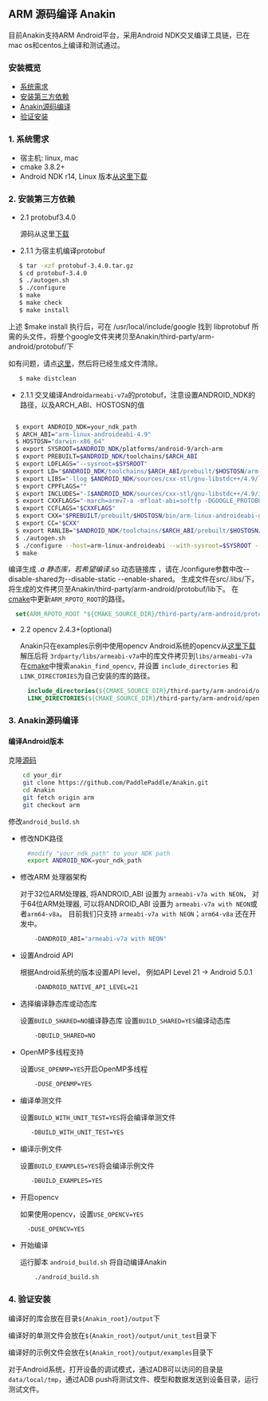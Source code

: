## ARM 源码编译 Anakin ##

目前Anakin支持ARM Android平台，采用Android NDK交叉编译工具链，已在mac os和centos上编译和测试通过。

### 安装概览 ###

* [系统需求](#0001)
* [安装第三方依赖](#0002)
* [Anakin源码编译](#0003)
* [验证安装](#0004)


### <span id = '0001'> 1. 系统需求 </span> ###

*  宿主机: linux, mac
*  cmake 3.8.2+
*  Android NDK r14, Linux 版本[从这里下载](https://dl.google.com/android/repository/android-ndk-r14b-linux-x86_64.zip)

### <span id = '0002'> 2. 安装第三方依赖 </span> ###

- 2.1 protobuf3.4.0

   源码从这里[下载](https://github.com/google/protobuf/releases/tag/v3.4.0)

 - 2.1.1 为宿主机编译protobuf

```bash
   $ tar -xzf protobuf-3.4.0.tar.gz
   $ cd protobuf-3.4.0
   $ ./autogen.sh
   $ ./configure
   $ make
   $ make check
   $ make install
```

上述 $make install 执行后，可在 /usr/local/include/google 找到 libprotobuf 所需的头文件，将整个google文件夹拷贝至Anakin/third-party/arm-android/protobuf/下

如有问题，请点[这里](https://github.com/google/protobuf/blob/v3.4.0/src/README.html)，然后将已经生成文件清除。

```bash
   $ make distclean
```

 - 2.1.1 交叉编译Android`armeabi-v7a`的protobuf，注意设置ANDROID_NDK的路径，以及ARCH_ABI、HOSTOSN的值

 ```bash

   $ export ANDROID_NDK=your_ndk_path
   $ ARCH_ABI="arm-linux-androideabi-4.9"
   $ HOSTOSN="darwin-x86_64"
   $ export SYSROOT=$ANDROID_NDK/platforms/android-9/arch-arm
   $ export PREBUILT=$ANDROID_NDK/toolchains/$ARCH_ABI
   $ export LDFLAGS="--sysroot=$SYSROOT"
   $ export LD="$ANDROID_NDK/toolchains/$ARCH_ABI/prebuilt/$HOSTOSN/arm-linux-androideabi/bin/ld $LDFLAGS"
   $ export LIBS="-llog $ANDROID_NDK/sources/cxx-stl/gnu-libstdc++/4.9/libs/armeabi-v7a/libgnustl_static.a"
   $ export CPPFLAGS=""
   $ export INCLUDES="-I$ANDROID_NDK/sources/cxx-stl/gnu-libstdc++/4.9/include/ -I$ANDROID_NDK/platforms/android-9/arch-arm/usr/include/ -I$ANDROID_NDK/sources/cxx-stl/gnu-libstdc++/4.9/libs/armeabi-v7a/include/"
   $ export CXXFLAGS="-march=armv7-a -mfloat-abi=softfp -DGOOGLE_PROTOBUF_NO_RTTI --sysroot=$SYSROOT"
   $ export CCFLAGS="$CXXFLAGS"
   $ export CXX="$PREBUILT/prebuilt/$HOSTOSN/bin/arm-linux-androideabi-g++ $CXXFLAGS"
   $ export CC="$CXX"
   $ export RANLIB="$ANDROID_NDK/toolchains/$ARCH_ABI/prebuilt/$HOSTOSN/bin/arm-linux-androideabi-ranlib"
   $ ./autogen.sh
   $ ./configure --host=arm-linux-androideabi --with-sysroot=$SYSROOT --enable-cross-compile --with-protoc=protoc --disable-shared CXX="$CXX" CC="$CC" LD="$LD"
   $ make
```

编译生成 *.a 静态库，若希望编译*.so 动态链接库 ，请在./configure参数中改--disable-shared为--disable-static --enable-shared。
生成文件在src/.libs/下，将生成的文件拷贝至Anakin/third-party/arm-android/protobuf/lib下。
在[cmake](../../cmake/find_modules.cmake)中更新`ARM_RPOTO_ROOT`的路径。

```cmake
  set(ARM_RPOTO_ROOT "${CMAKE_SOURCE_DIR}/third-party/arm-android/protobuf")
```

- 2.2 opencv 2.4.3+(optional)

  Anakin只在examples示例中使用opencv
  Android系统的opencv从[这里下载](https://opencv.org/releases.html)
  解压后将 `3rdparty/libs/armeabi-v7a`中的库文件拷贝到`libs/armeabi-v7a`
  在[cmake](../../cmake/find_modules.cmake)中搜索`anakin_find_opencv`,
  并设置 `include_directories` 和 `LINK_DIRECTORIES`为自己安装的库的路径。

  ```cmake
    include_directories(${CMAKE_SOURCE_DIR}/third-party/arm-android/opencv/sdk/native/jni/include/)
    LINK_DIRECTORIES(${CMAKE_SOURCE_DIR}/third-party/arm-android/opencv/sdk/native/libs/armeabi-v7a/)
  ```
### <span id = '0003'> 3. Anakin源码编译 </span> ###

#### 编译Android版本

  克隆[源码](https://github.com/PaddlePaddle/Anakin/tree/arm)

```bash
    cd your_dir
    git clone https://github.com/PaddlePaddle/Anakin.git
    cd Anakin
    git fetch origin arm
    git checkout arm
  ```

  修改`android_build.sh`

- 修改NDK路径

  ```bash
    #modify "your_ndk_path" to your NDK path
    export ANDROID_NDK=your_ndk_path
  ```

- 修改ARM 处理器架构

  对于32位ARM处理器, 将ANDROID_ABI 设置为 `armeabi-v7a with NEON`，
  对于64位ARM处理器, 可以将ANDROID_ABI 设置为 `armeabi-v7a with NEON`或者`arm64-v8a`。
  目前我们只支持 `armeabi-v7a with NEON`；`arm64-v8a` 还在开发中。

  ```bash
      -DANDROID_ABI="armeabi-v7a with NEON"
  ```

- 设置Android API

  根据Android系统的版本设置API level， 例如API Level 21 -> Android 5.0.1
  ```bash
      -DANDROID_NATIVE_API_LEVEL=21
  ```

- 选择编译静态库或动态库

  设置`BUILD_SHARED=NO`编译静态库
  设置`BUILD_SHARED=YES`编译动态库

  ```bash
      -DBUILD_SHARED=NO
  ```
- OpenMP多线程支持

  设置`USE_OPENMP=YES`开启OpenMP多线程

  ```bash
      -DUSE_OPENMP=YES
  ```

- 编译单测文件

  设置`BUILD_WITH_UNIT_TEST=YES`将会编译单测文件

  ```bash
     -DBUILD_WITH_UNIT_TEST=YES
  ```

- 编译示例文件

  设置`BUILD_EXAMPLES=YES`将会编译示例文件

  ```bash
     -DBUILD_EXAMPLES=YES
  ```

- 开启opencv

  如果使用opencv，设置`USE_OPENCV=YES`

  ```bash
    -DUSE_OPENCV=YES
  ```

- 开始编译

  运行脚本 `android_build.sh` 将自动编译Anakin

  ```bash
      ./android_build.sh
  ```

### <span id = '0004'> 4. 验证安装 </span> ###

  编译好的库会放在目录`${Anakin_root}/output`下

  编译好的单测文件会放在`${Anakin_root}/output/unit_test`目录下

  编译好的示例文件会放在`${Anakin_root}/output/examples`目录下

  对于Android系统，打开设备的调试模式，通过ADB可以访问的目录是`data/local/tmp`，通过ADB push将测试文件、模型和数据发送到设备目录，运行测试文件。
